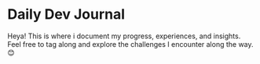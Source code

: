 # Daily Dev Journal

Heya! This is where i document my progress, experiences, and insights. Feel free to tag along and explore the challenges I encounter along the way. 😊
